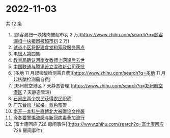 # 2022-11-03

共 12 条

<!-- BEGIN -->
<!-- 最后更新时间 Thu Nov 03 2022 09:19:17 GMT+0800 (China Standard Time) -->

1. [顾客漏扫一块猪肉被超市罚 2 万](https://www.zhihu.com/search?q=顾客漏扫一块猪肉被超市罚 2 万)
1. [试点小区将配建食堂和家政服务网点](https://www.zhihu.com/search?q=试点小区将配建食堂和家政服务网点)
1. [电锯人第四集](https://www.zhihu.com/search?q=电锯人第四集)
1. [教育局确认河南女教师上网课后去世](https://www.zhihu.com/search?q=教育局确认河南女教师上网课后去世)
1. [中国联通与腾讯设立混改新公司获批](https://www.zhihu.com/search?q=中国联通与腾讯设立混改新公司获批)
1. [多地 11 月起核酸检测需自费](https://www.zhihu.com/search?q=多地 11 月起核酸检测需自费)
1. [郑州航空港区 7 天静态管理](https://www.zhihu.com/search?q=郑州航空港区 7 天静态管理)
1. [石家庄两个农民获得农民职称](https://www.zhihu.com/search?q=石家庄两个农民获得农民职称)
1. [广东台风「尼格」蓝色预警](https://www.zhihu.com/search?q=广东台风「尼格」蓝色预警)
1. [南开一本科生直博北大被曝论文抄袭](https://www.zhihu.com/search?q=南开一本科生直博北大被曝论文抄袭)
1. [今冬要警惕流感与新冠病毒叠加流行](https://www.zhihu.com/search?q=今冬要警惕流感与新冠病毒叠加流行)
1. [富士康回应 726 房间事件](https://www.zhihu.com/search?q=富士康回应 726 房间事件)

<!-- END -->
